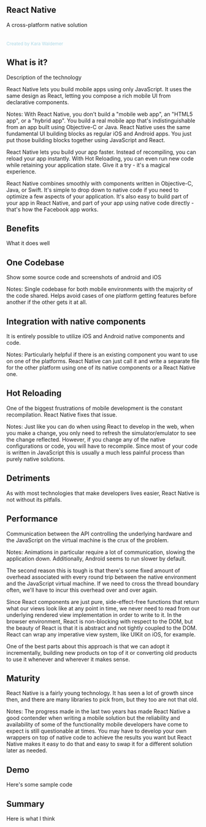 ## React Native
A cross-platform native solution
<br /><br /> <br />
<span style="color:lightBlue"><small>Created by Kara Waldemer</small></span>



## What is it?
Description of the technology

React Native lets you build mobile apps using only JavaScript. It uses the same design as React, letting you compose a rich mobile UI from declarative components.

Notes:
With React Native, you don't build a "mobile web app", an "HTML5 app", or a "hybrid app". You build a real mobile app that's indistinguishable from an app built using Objective-C or Java. React Native uses the same fundamental UI building blocks as regular iOS and Android apps. You just put those building blocks together using JavaScript and React.

React Native lets you build your app faster. Instead of recompiling, you can reload your app instantly. With Hot Reloading, you can even run new code while retaining your application state. Give it a try - it's a magical experience.

React Native combines smoothly with components written in Objective-C, Java, or Swift. It's simple to drop down to native code if you need to optimize a few aspects of your application. It's also easy to build part of your app in React Native, and part of your app using native code directly - that's how the Facebook app works.



## Benefits

What it does well


## One Codebase

Show some source code and screenshots of android and iOS

Notes:
Single codebase for both mobile environments with the majority of the code shared.
Helps avoid cases of one platform getting features before another if the other gets it at all.


## Integration with native components

It is entirely possible to utilize iOS and Android native components and code.

Notes:
Particularly helpful if there is an existing component you want to use on one of the platforms. React Native can just call it and write a separate file for the other platform using one of its native components or a React Native one.


## Hot Reloading

One of the biggest frustrations of mobile development is the constant recompilation.
React Native fixes that issue.

Notes:
Just like you can do when using React to develop in the web, when you make a change, you only need to refresh the simulator/emulator to see the change reflected. However, if you change any of the native configurations or code, you will have to recompile. Since most of your code is written in JavaScript this is usually a much less painful process than purely native solutions.



## Detriments

As with most technologies that make developers lives easier, React Native is not without its pitfalls.


## Performance

Communication between the API controlling the underlying hardware and the JavaScript on the virtual machine is the crux of the problem.

Notes:
Animations in particular require a lot of communication, slowing the application down.
Additionally, Android seems to run slower by default.

The second reason this is tough is that there's some fixed amount of overhead associated with every round trip between the native environment and the JavaScript virtual machine. If we need to cross the thread boundary often, we'll have to incur this overhead over and over again.

Since React components are just pure, side-effect-free functions that return what our views look like at any point in time, we never need to read from our underlying rendered view implementation in order to write to it. In the browser environment, React is non-blocking with respect to the DOM, but the beauty of React is that it is abstract and not tightly coupled to the DOM. React can wrap any imperative view system, like UIKit on iOS, for example.

One of the best parts about this approach is that we can adopt it incrementally, building new products on top of it or converting old products to use it whenever and wherever it makes sense.


## Maturity

React Native is a fairly young technology. It has seen a lot of growth since then, and there are many libraries to pick from, but they too are not that old.

Notes:
The progress made in the last two years has made React Native a good contender when writing a mobile solution but the reliability and availability of some of the functionality mobile developers have come to expect is still questionable at times. You may have to develop your own wrappers on top of native code to achieve the results you want but React Native makes it easy to do that and easy to swap it for a different solution later as needed.



## Demo
Here's some sample code



## Summary
Here is what I think
